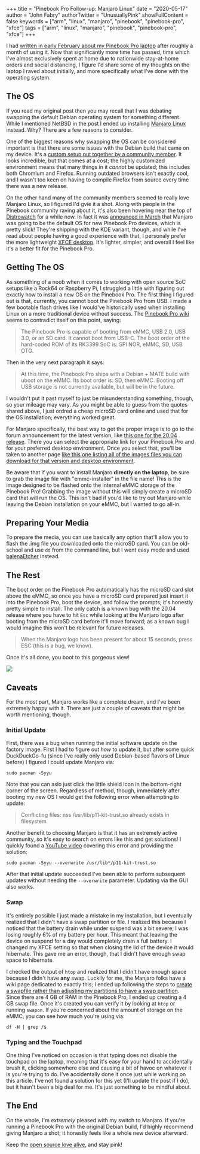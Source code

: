 +++
title = "Pinebook Pro Follow-up: Manjaro Linux"
date = "2020-05-17"
author = "John Fabry"
authorTwitter = "UnusuallyPink"
showFullContent = false
keywords = ["arm", "linux", "manjaro", "pinebook", "pinebook-pro", "xfce"]
tags = ["arm", "linux", "manjaro", "pinebook", "pinebook-pro", "xfce"]
+++

I had [written in early February about my Pinebook Pro laptop](https://www.unusually.pink/blog/unusually-pink-impressions-pinebook-pro) after roughly a month of using it. Now that significantly more time has passed, time which I've almost exclusively spent at home due to nationwide stay-at-home orders and social distancing, I figure I'd share some of my thoughts on the laptop I raved about initially, and more specifically what I've done with the operating system.

## The OS

If you read my original post then you may recall that I was debating swapping the default Debian operating system for something different. While I mentioned NetBSD in the post I ended up installing [Manjaro Linux](https://manjaro.org/) instead. Why? There are a few reasons to consider.

One of the biggest reasons why swapping the OS can be considered important is that there are some issues with the Debian build that came on my device. It's a [custom setup put together by a community member](https://github.com/mrfixit2001/debian_desktop). It looks incredible, but that comes at a cost; the highly customized environment means that many things in it _cannot_ be updated; this includes both Chromium and Firefox. Running outdated browsers isn't exactly cool, and I wasn't too keen on having to compile Firefox from source every time there was a new release.

On the other hand many of the community members seemed to really love Manjaro Linux, so I figured I'd gvie it a shot. Along with people in the Pinebook community raving about it, it's also been hovering near the top of [Distrowatch](https://distrowatch.com/) for a while now. In fact it was [announced in March](https://www.pine64.org/2020/03/15/march-update-manjaro-on-pinebook-pro-pinephone-software/) that Manjaro was going to be the default OS for new Pinebook Pro devices, which is pretty slick! They're shipping with the KDE variant, though, and while I've read about people having a good experience with that, I personaly prefer the more lightweight [XFCE desktop](https://www.xfce.org/). It's lighter, simpler, and overall I feel like it's a better fit for the Pinebook Pro.

## Getting The OS

As something of a noob when it comes to working with open source SoC setups like a Rock64 or Raspberry Pi, I struggled a little with figuring out exactly how to install a new OS on the Pinebook Pro. The first thing I figured out is that, currently, you cannot boot the Pinebook Pro from USB. I made a few bootable flash drives like I would've historically used when installing Linux on a more traditional device without success. The [Pinebook Pro wiki](https://wiki.pine64.org/index.php/Pinebook_Pro) seems to contradict itself on this point, saying:

> The Pinebook Pro is capable of booting from eMMC, USB 2.0, USB 3.0, or an SD card. It cannot boot from USB-C. The boot order of the hard-coded ROM of its RK3399 SoC is: SPI NOR, eMMC, SD, USB OTG.

Then in the very next paragraph it says:

> At this time, the Pinebook Pro ships with a Debian + MATE build with uboot on the eMMC. Its boot order is: SD, then eMMC. Booting off USB storage is not currently available, but will be in the future.

I wouldn't put it past myself to just be misunderstanding something, though, so your mileage may vary. As you might be able to guess from the quotes shared above, I just ordred a cheap microSD card online and used that for the OS installation; everything worked great.

For Manjaro specifically, the best way to get the proper image is to go to the forum announcement for the latest version, like [this one for the 20.04 release](https://forum.manjaro.org/t/manjaro-arm-20-04-released/133374). There you can select the appropriate link for your Pinebook Pro and for your preferred desktop environment. Once you select that, you'll be taken to another page [like this one listing all of the images files you can download for that version and desktop environment](https://osdn.net/projects/manjaro-arm/storage/pbpro/xfce/20.04/).

Be aware that if you want to install Manjaro **directly on the laptop**, be sure to grab the image file with "emmc-installer" in the file name! This is the image designed to be flashed onto the internal eMMC storage of the Pinebook Pro! Grabbing the image without this will simply create a microSD card that will run the OS. This isn't bad if you'd like to try out Manjaro while leaving the Debian installation on your eMMC, but I wanted to go all-in.

## Preparing Your Media

To prepare the media, you can use basically any option that'll allow you to flash the .img file you downloaded onto the microSD card. You can be old-school and use `dd` from the command line, but I went easy mode and used [balenaEtcher](https://www.balena.io/etcher/) instead.

## The Rest

The boot order on the Pinebook Pro automatically has the microSD card slot above the eMMC, so once you have a microSD card prepared just insert it into the Pinebook Pro, boot the device, and follow the prompts; it's honestly pretty simple to install. The only catch is a known bug with the 20.04 release where you have to hit `Esc` while looking at the Manjaro logo after booting from the microSD card before it'll move forward; as a known bug I would imagine this won't be relevant for future releases.

> When the Manjaro logo has been present for about 15 seconds, press ESC (this is a bug, we know).

Once it's all done, you boot to this gorgeous view!

![](images/PinebookProFollow-upManjaroLinux_manjaro_pbp_xfce.jpg)

## Caveats

For the most part, Manjaro works like a complete dream, and I've been extremely happy with it. There are just a couple of caveats that might be worth mentioning, though.

### Initial Update

First, there was a bug when running the initial software update on the factory image. First I had to figure out _how_ to update it, but after some quick DuckDuckGo-fu (since I've really only used Debian-based flavors of Linux before) I figured I could update Manjaro via:

```shell
sudo pacman -Syyu
```

Note that you can aslo just click the little shield icon in the bottom-right corner of the screen. Regardless of method, though, immediately after booting my new OS I would get the following error when attempting to update:

> Conflicting files: nss /usr/lib/p11-kit-trust.so already exists in filesystem

Another benefit to choosing Manjaro is that it has an extremely active community, so it's easy to search on errors like this and get solutions! I quickly found a [YouTube video](https://www.youtube.com/watch?v=NexyTfO0iuY) covering this error and providing the solution:

```shell
sudo pacman -Syyu --overwrite /usr/lib*/p11-kit-trust.so
```

After that initial update succeeded I've been able to perform subsequent updates without needing the `--overwrite` parameter. Updating via the GUI also works.

### Swap

It's entirely possible I just made a mistake in my installation, but I eventually realized that I didn't have a swap partition or file. I realized this because I noticed that the battery drain while under suspend was a bit severe; I was losing roughly 6% of my battery per hour. This meant that leaving the device on suspend for a day would completely drain a full battery. I changed my XFCE setting so that when closing the lid of the device it would hibernate. This gave me an error, though, that I didn't have enough swap space to hibernate.

I checked the output of `htop` and realized that I didn't have enough space because I didn't have **any** swap. Luckily for me, the Manjaro folks have a wiki page dedicated to exactly this; I ended up following the steps to [create a swapfile rather than adjusting my partitions to have a swap partition](https://wiki.manjaro.org/index.php?title=Swap#Using_a_Swapfile). Since there are 4 GB of RAM in the Pinebook Pro, I ended up creating a 4 GB swap file. Once it's created you can verify it by looking at `htop` or running `swapon`. If you're concerned about the amount of storage on the eMMC, you can see how much you're using via:

```shell
df -H | grep /$
```

### Typing and the Touchpad

One thing I've noticed on occasion is that typing does not disable the touchpad on the laptop, meaning that it's easy for your hand to accidentally brush it, clicking somewhere else and causing a bit of havoc on whatever it is you're trying to do. I've accidentally done it once just while working on this article. I've not found a solution for this yet (I'll update the post if I do), but it hasn't been a big deal for me. It's just something to be mindful about.

## The End

On the whole, I'm _extremely_ pleased with my switch to Manjaro. If you're running a Pinebook Pro with the original Debian build, I'd highly recommend giving Manjaro a shot; it honestly feels like a whole new device afterward.

Keep the [open source love alive](https://www.unusually.pink/blog/its-all-about-open-source), and stay pink!
